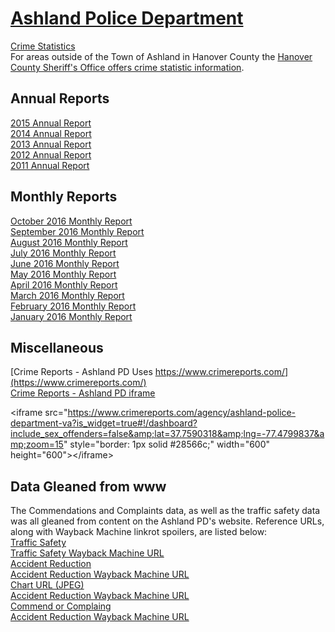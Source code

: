 # [Ashland Police Department](http://www.town.ashland.va.us/194/Police-Department)  

[Crime Statistics](http://www.town.ashland.va.us/220/Statistics)  
For areas outside of the Town of Ashland in Hanover County the [Hanover County Sheriff's Office offers crime statistic information](http://www.hanovercounty.gov/Main.aspx?fldid=313).  

## Annual Reports  
[2015 Annual Report](http://www.town.ashland.va.us/DocumentCenter/View/1283)  
[2014 Annual Report](http://www.town.ashland.va.us/DocumentCenter/View/1282)  
[2013 Annual Report](http://www.town.ashland.va.us/DocumentCenter/View/363)  
[2012 Annual Report](http://www.town.ashland.va.us/DocumentCenter/View/275)  
[2011 Annual Report](http://www.town.ashland.va.us/DocumentCenter/View/1280)  

## Monthly Reports  
[October 2016 Monthly Report](http://www.town.ashland.va.us/DocumentCenter/View/1492)  
[September 2016 Monthly Report](http://www.town.ashland.va.us/DocumentCenter/View/1466)  
[August 2016 Monthly Report](http://www.town.ashland.va.us/DocumentCenter/View/1465)  
[July 2016 Monthly Report](http://www.town.ashland.va.us/DocumentCenter/View/1284)  
[June 2016 Monthly Report](http://www.town.ashland.va.us/DocumentCenter/View/1285)  
[May 2016 Monthly Report](http://www.town.ashland.va.us/DocumentCenter/View/1286)  
[April 2016 Monthly Report](http://www.town.ashland.va.us/DocumentCenter/View/1287)  
[March 2016 Monthly Report](http://www.town.ashland.va.us/DocumentCenter/View/1288)  
[February 2016 Monthly Report](http://www.town.ashland.va.us/DocumentCenter/View/1289)  
[January 2016 Monthly Report](http://www.town.ashland.va.us/DocumentCenter/View/1290)  

## Miscellaneous  

[Crime Reports - Ashland PD Uses https://www.crimereports.com/](https://www.crimereports.com/)  
[Crime Reports - Ashland PD iframe](https://www.crimereports.com/agency/ashland-police-department-va?is_widget=true#!/dashboard?include_sex_offenders=false&amp;lat=37.7590318&amp;lng=-77.4799837&amp;zoom=15)  

&#60;iframe src="https://www.crimereports.com/agency/ashland-police-department-va?is_widget=true#!/dashboard?include_sex_offenders=false&amp;lat=37.7590318&amp;lng=-77.4799837&amp;zoom=15" style="border: 1px solid #28566c;" width="600" height="600"&#62;&#60;/iframe&#62;  


## Data Gleaned from www  
The Commendations and Complaints data, as well as the traffic safety data was all gleaned from content on the Ashland PD's website. Reference URLs, along with Wayback Machine linkrot spoilers, are listed below:  
[Traffic Safety](http://www.town.ashland.va.us/228/Traffic-Safety)  
[Traffic Safety Wayback Machine URL](http://web.archive.org/web/20161017013404/http://www.town.ashland.va.us/228/Traffic-Safety)  
[Accident Reduction](http://www.town.ashland.va.us/232/Accident-Reduction)  
[Accident Reduction Wayback Machine URL](http://web.archive.org/web/20161217020044/http://www.town.ashland.va.us/232/Accident-Reduction)  
[Chart URL (JPEG)](http://www.town.ashland.va.us/ImageRepository/Document?documentID=958)  
[Accident Reduction Wayback Machine URL](http://web.archive.org/web/20161217020407/http://www.town.ashland.va.us/ImageRepository/Document?documentID=958)  
[Commend or Complaing](http://www.town.ashland.va.us/233/Commend-or-Complain)  
[Accident Reduction Wayback Machine URL](http://web.archive.org/web/20161217020720/http://www.town.ashland.va.us/233/Commend-or-Complain)  


